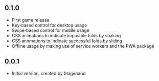 ## 0.1.0

- First game release
- Key-based control for desktop usage
- Swipe-based control for mobile usage
- CSS animations to indicate imposible folds by shaking
- CSS anomations to indicate successful folds by sliding
- Offline usage by making use of service workers and the PWA package


## 0.0.1

- Initial version, created by Stagehand
